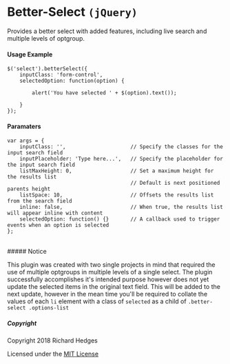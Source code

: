 # Better-Select `(jQuery)`

Provides a better select with added features, including live search and multiple levels of optgroup.

#### Usage Example

```
$('select').betterSelect({
	inputClass: 'form-control',
    selectedOption: function(option) {
    	
        alert('You have selected ' + $(option).text());
        
    }
});
```


#### Paramaters

```
var args = {
    inputClass: '',						// Specify the classes for the input search field
    inputPlaceholder: 'Type here...',	// Specify the placeholder for the input search field
    listMaxHeight: 0,					// Set a maximum height for the results list
    									// Default is next positioned parents height
    listSpace: 10,						// Offsets the results list from the search field
    inline: false,						// When true, the results list will appear inline with content
    selectedOption: function() {}		// A callback used to trigger events when an option is selected
};
```


<br>
##### Notice

This plugin was created with two single projects in mind that required the use of multiple optgroups in multiple levels of a single select. The plugin successfully accomplishes it's intended purpose however does not yet update the selected items in the original text field. This will be added to the next update, however in the mean time you'll be required to collate the values of each `li` element with a class of `selected` as a child of `.better-select .options-list`

##### Copyright
Copyright 2018 Richard Hedges

Licensed under the [MIT License](https://github.com/richardhedges/Better-Select/blob/master/LICENSE)
